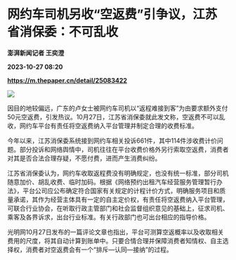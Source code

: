 # 网约车司机另收“空返费”引争议，江苏省消保委：不可乱收
**澎湃新闻记者 王奕澄**

**2023-10-27 08:20**

**https://m.thepaper.cn/detail/25083422**

![](https://imagecloud.thepaper.cn/thepaper/image/275/894/898.jpg)

因目的地较偏远，广东的卢女士被网约车司机以“返程难接到客”为由要求额外支付50元空返费，引发热议。10月27日，江苏省消保委就此发文称，空返费不可以乱收，网约车平台有责任将空返费纳入平台管理并制定合理的收费标准。

今年以来，江苏消保委系统接到网约车相关投诉661件，其中114件涉收费计价问题。部分投诉和网络舆情中，司机往往在平台收费价格外另行索取空返费，消费者对其是否合法合理存疑，不愿付费，进而产生消费纠纷。

江苏省消保委认为，网约车收取返程费没有明确规定，也没有统一标准，部分司机随意加价、胡乱收费、临时加码。根据《网络预约出租汽车经营服务管理暂行办法》，平台公司应公布确定符合国家有关规定的计程计价方式，明确服务项目和质量承诺，其作为经营主体具有一定的自主定价权，有责任将空返费纳入平台管理，可联合行业协会，在听取行政主管部门和社会监督组织意见的基础上，征求司机、乘客及各界诉求，出台行业标准。有关行政部门也可出台相应的指导价格。

光明网10月27日发布的一篇评论文章也指出，平台可测算空返概率以及收取相关费用的尺度，将其自动计算到账单中。只要合情合理并保障消费者知情权、自主选择权，消费者对空返费会有一个“排斥—认同—接纳”的过程。